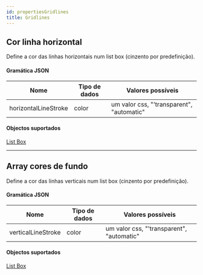 ```yaml
---
id: propertiesGridlines
title: Gridlines
---
```


## Cor linha horizontal

Define a cor das linhas horizontais num list box (cinzento por predefinição).

#### Gramática JSON

| Nome                 | Tipo de dados | Valores possíveis                         |
| -------------------- | ------------- | ----------------------------------------- |
| horizontalLineStroke | color         | um valor css, "'transparent", "automatic" |

#### Objectos suportados

[List Box](listbox_overview.md)

---

## Array cores de fundo

Define a cor das linhas verticais num list box (cinzento por predefinição).

#### Gramática JSON

| Nome               | Tipo de dados | Valores possíveis                         |
| ------------------ | ------------- | ----------------------------------------- |
| verticalLineStroke | color         | um valor css, "'transparent", "automatic" |

#### Objectos suportados

[List Box](listbox_overview.md)
